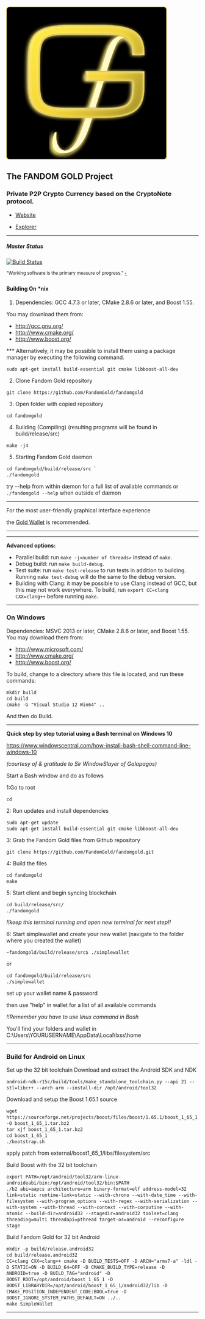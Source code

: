 <img height=400 width=420 title="Unlock the Power of Fandom" src="https://raw.githubusercontent.com/XGoldDragon/bounce/master/FanG.png"><img/>

## The FANDOM GOLD Project 

### Private P2P Crypto Currency based on the CryptoNote protocol.

* <p align="left"><a href="https://fandom.gold">Website</a><p align="left">
* <p align="left"><a href="http://explorer.fandom.gold">Explorer</a><p align="left">
 
 ______________________________


##### Master Status   

[![Build Status](https://travis-ci.org/FandomGold/fandomgold.svg?branch=master)](https://travis-ci.org/FandomGold/fandomgold) 

<sup>"Working software is the primary measure of progress." [‣]</sup>


[‣]:http://agilemanifesto.org/

#### Building On *nix

1. Dependencies: GCC 4.7.3 or later, CMake 2.8.6 or later, and Boost 1.55.

You may download them from:

* http://gcc.gnu.org/
* http://www.cmake.org/
* http://www.boost.org/


*** Alternatively, it may be possible to install them using a package manager by
executing the following command.
 ```
 sudo apt-get install build-essential git cmake libboost-all-dev
```

2. Clone Fandom Gold repository
```
git clone https://github.com/FandomGold/fandomgold

```
3. Open folder with copied repository
```
cd fandomgold
```
4. Building (Compiling)
    (resulting programs will be found in build/release/src)

```
make -j4
```

5. Starting Fandom Gold daemon
```
cd fandomgold/build/release/src `
./fandomgold
````
try --help from within dæmon for a full list of available commands
or <code>./fandomgold --help</code> when outside of dæmon 
_________________________________________________________
For the most user-friendly graphical interface experience

the [Gold Wallet](https://github.com/fandomgold/goldwallet) is recommended. 
_________________________________________________________

_________________________________________________________
**Advanced options:**

* Parallel build: run `make -j<number of threads>` instead of `make`.
* Debug build: run `make build-debug`.
* Test suite: run `make test-release` to run tests in addition to building. Running `make test-debug` will do the same to the debug version.
* Building with Clang: it may be possible to use Clang instead of GCC, but this may not work everywhere. To build, run `export CC=clang CXX=clang++` before running `make`.

**************************************************************************************************
### On Windows
Dependencies: MSVC 2013 or later, CMake 2.8.6 or later, and Boost 1.55. You may download them from:

* http://www.microsoft.com/
* http://www.cmake.org/
* http://www.boost.org/

To build, change to a directory where this file is located, and run these commands: 
```
mkdir build
cd build
cmake -G "Visual Studio 12 Win64" ..
```

And then do Build.
________________

****Quick step by step tutorial using a Bash terminal on Windows 10****

https://www.windowscentral.com/how-install-bash-shell-command-line-windows-10

*(courtesy of & gratitude to Sir WindowSlayer of Galapagos)*

Start a Bash window and do as follows

1:Go to root
```
cd
```
2: Run updates and install dependencies
```
sudo apt-get update
sudo apt-get install build-essential git cmake libboost-all-dev
```
3: Grab the Fandom Gold files from Github repository
```
git clone https://github.com/FandomGold/fandomgold.git
```
4: Build the files
```
cd fandomgold
make
```
5: Start client and begin syncing blockchain
```
cd build/release/src/
./fandomgold
```
*!!keep this terminal running and open new terminal for next step!!*

6: Start simplewallet and create your new wallet (navigate to the folder where you created the wallet)
```
~fandomgold/build/release/src$ ./simplewallet
```
or
```
cd fandomgold/build/release/src
./simplewallet
```
set up your wallet name & password

then use "help" in wallet for a list of all available commands

*!!Remember you have to use linux command in Bash*

You'll find your folders and wallet in
C:\Users\YOURUSERNAME\AppData\Local\lxss\home

**************************************************

### Build for Android on Linux

Set up the 32 bit toolchain
Download and extract the Android SDK and NDK
```
android-ndk-r15c/build/tools/make_standalone_toolchain.py --api 21 --stl=libc++ --arch arm --install-dir /opt/android/tool32
```

Download and setup the Boost 1.65.1 source
```
wget https://sourceforge.net/projects/boost/files/boost/1.65.1/boost_1_65_1.tar.bz2/download -O boost_1_65_1.tar.bz2
tar xjf boost_1_65_1.tar.bz2
cd boost_1_65_1
./bootstrap.sh
```
apply patch from external/boost1_65_1/libs/filesystem/src

Build Boost with the 32 bit toolchain
```
export PATH=/opt/android/tool32/arm-linux-androideabi/bin:/opt/android/tool32/bin:$PATH
./b2 abi=aapcs architecture=arm binary-format=elf address-model=32 link=static runtime-link=static --with-chrono --with-date_time --with-filesystem --with-program_options --with-regex --with-serialization --with-system --with-thread --with-context --with-coroutine --with-atomic --build-dir=android32 --stagedir=android32 toolset=clang threading=multi threadapi=pthread target-os=android --reconfigure stage
```

Build Fandom Gold for 32 bit Android
```
mkdir -p build/release.android32
cd build/release.android32
CC=clang CXX=clang++ cmake -D BUILD_TESTS=OFF -D ARCH="armv7-a" -ldl -D STATIC=ON -D BUILD_64=OFF -D CMAKE_BUILD_TYPE=release -D ANDROID=true -D BUILD_TAG="android" -D BOOST_ROOT=/opt/android/boost_1_65_1 -D BOOST_LIBRARYDIR=/opt/android/boost_1_65_1/android32/lib -D CMAKE_POSITION_INDEPENDENT_CODE:BOOL=true -D BOOST_IGNORE_SYSTEM_PATHS_DEFAULT=ON ../..
make SimpleWallet
```
**************************************************
